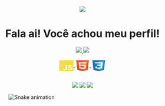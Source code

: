 <div align="center">
  <img src="https://pa1.narvii.com/6515/afa56798f0a615935f2ce5cf26aabf3374020f0f_hq.gif">
</div>

<div align="center">
  <h1>Fala ai! Você achou meu perfil!</h1>
</div>

<div align="center">
  <a href="https://github.com/leo-serrao">
  <img height="160em" src="https://github-readme-stats.vercel.app/api?username=leo-serrao&show_icons=true&theme=tokyonight&include_all_commits=true&count_private=true"/>
  <img height="160em" src="https://github-readme-stats.vercel.app/api/top-langs/?username=leo-serrao&layout=compact&langs_count=7&theme=tokyonight"/>
</div>

<div style="display: inline_block" align="center"><br>
  <img align="center" alt="Leo-Js" height="30" width="40" src="https://raw.githubusercontent.com/devicons/devicon/master/icons/javascript/javascript-plain.svg">
  <img align="center" alt="Leo-HTML" height="30" width="40" src="https://raw.githubusercontent.com/devicons/devicon/master/icons/html5/html5-original.svg">
  <img align="center" alt="Leo-CSS" height="30" width="40" src="https://raw.githubusercontent.com/devicons/devicon/master/icons/css3/css3-original.svg">
</div>
  
  ##
  
  <div align="center"> 
  <a href="https://instagram.com/leoserraom" target="_blank"><img src="https://img.shields.io/badge/-Instagram-%23E4405F?style=for-the-badge&logo=instagram&logoColor=white" target="_blank"></a>
  <a href = "mailto:leoserraom@gmail.com"><img src="https://img.shields.io/badge/-Gmail-%23333?style=for-the-badge&logo=gmail&logoColor=white" target="_blank"></a>
  <a href="https://www.linkedin.com/in/leonardo-serrão-171332104/" target="_blank"><img src="https://img.shields.io/badge/-LinkedIn-%230077B5?style=for-the-badge&logo=linkedin&logoColor=white" target="_blank"></a> 
  </div>
  
   ⠀⠀⠀⠀⠀![Snake animation](https://github.com/leo-serrao/leo-serrao/blob/output/github-contribution-grid-snake.svg)
